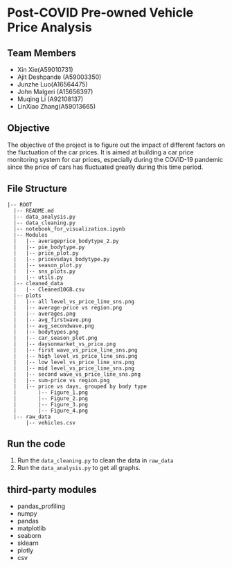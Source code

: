 # Post-COVID Pre-owned Vehicle Price Analysis

## Team Members
* Xin Xie(A59010731)
* Ajit Deshpande (A59003350)
* Junzhe Luo(A16564475)
* John Malgeri (A15656397) 
* Muqing Li (A92108137)
* LinXiao Zhang(A59013665)

## Objective
The objective of the project is to figure out the impact of different factors on the fluctuation of the car prices. It is aimed at building a car price 
monitoring system for car prices, especially during the COVID-19 pandemic since the price of cars has fluctuated greatly during this time period. 

## File Structure

```
|-- ROOT
  |-- README.md
  |-- data_analysis.py
  |-- data_cleaning.py
  |-- notebook_for_visualization.ipynb
  |-- Modules
  |   |-- averageprice_bodytype_2.py
  |   |-- pie_bodytype.py
  |   |-- price_plot.py
  |   |-- pricevsdays_bodytype.py
  |   |-- season_plot.py
  |   |-- sns_plots.py
  |   |-- utils.py
  |-- cleaned_data
  |   |-- Cleaned10GB.csv
  |-- plots
  |   |-- all level_vs_price_line_sns.png
  |   |-- average-price vs region.png
  |   |-- averages.png
  |   |-- avg_firstwave.png
  |   |-- avg_secondwave.png
  |   |-- bodytypes.png
  |   |-- car_season_plot.png
  |   |-- daysonmarket_vs_price.png
  |   |-- first wave_vs_price_line_sns.png
  |   |-- high level_vs_price_line_sns.png
  |   |-- low level_vs_price_line_sns.png
  |   |-- mid level_vs_price_line_sns.png
  |   |-- second wave_vs_price_line_sns.png
  |   |-- sum-price vs region.png
  |   |-- price vs days, grouped by body type
  |       |-- Figure_1.png
  |       |-- Figure_2.png
  |       |-- Figure_3.png
  |       |-- Figure_4.png
  |-- raw_data
      |-- vehicles.csv
```


## Run the code
1. Run the ```data_cleaning.py``` to clean the data in ```raw_data```  
2. Run the ```data_analysis.py``` to get all graphs.

## third-party modules
* pandas_profiling
* numpy
* pandas
* matplotlib
* seaborn
* sklearn
* plotly
* csv

